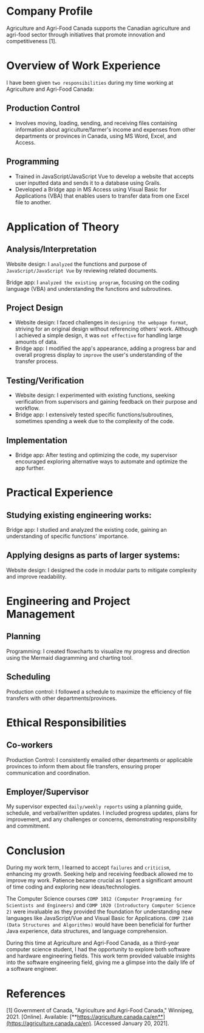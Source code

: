 # **Company Profile**

Agriculture and Agri-Food Canada supports the Canadian agriculture and agri-food sector through initiatives that promote innovation and competitiveness [1].

# **Overview of Work Experience**

I have been given `two responsibilities` during my time working at Agriculture and Agri-Food Canada:

## Production Control

- Involves moving, loading, sending, and receiving files containing information about agriculture/farmer's income and expenses from other departments or provinces in Canada, using MS Word, Excel, and Access.

## Programming

- Trained in JavaScript/JavaScript Vue to develop a website that accepts user inputted data and sends it to a database using Grails.
- Developed a Bridge app in MS Access using Visual Basic for Applications (VBA) that enables users to transfer data from one Excel file to another.

# **Application of Theory**

## **Analysis/Interpretation**

Website design: I `analyzed` the functions and purpose of `JavaScript/JavaScript Vue` by reviewing related documents.

Bridge app: I `analyzed the existing program`, focusing on the coding language (VBA) and understanding the functions and subroutines.

## **Project Design**

- Website design: I faced challenges in `designing the webpage format`, striving for an original design without referencing others' work. Although I achieved a simple design, it was `not effective` for handling large amounts of data.
- Bridge app: I modified the app's appearance, adding a progress bar and overall progress display to `improve` the user's understanding of the transfer process.

## **Testing/Verification**

- Website design: I experimented with existing functions, seeking verification from supervisors and gaining feedback on their purpose and workflow.
- Bridge app: I extensively tested specific functions/subroutines, sometimes spending a week due to the complexity of the code.

## **Implementation**

- Bridge app: After testing and optimizing the code, my supervisor encouraged exploring alternative ways to automate and optimize the app further.

# **Practical Experience**

## Studying existing engineering works:

Bridge app: I studied and analyzed the existing code, gaining an understanding of specific functions' importance.

## Applying designs as parts of larger systems:

Website design: I designed the code in modular parts to mitigate complexity and improve readability.

# **Engineering and Project Management**

## **Planning**

Programming: I created flowcharts to visualize my progress and direction using the Mermaid diagramming and charting tool.

## **Scheduling**

Production control: I followed a schedule to maximize the efficiency of file transfers with other departments/provinces.

# **Ethical Responsibilities**

## **Co-workers**

Production Control: I consistently emailed other departments or applicable provinces to inform them about file transfers, ensuring proper communication and coordination.

## **Employer/Supervisor**

My supervisor expected `daily/weekly reports` using a planning guide, schedule, and verbal/written updates. I included progress updates, plans for improvement, and any challenges or concerns, demonstrating responsibility and commitment.

# **Conclusion**

During my work term, I learned to accept `failures` and `criticism`, enhancing my growth. Seeking help and receiving feedback allowed me to improve my work. Patience became crucial as I spent a significant amount of time coding and exploring new ideas/technologies.

The Computer Science courses `COMP 1012 (Computer Programming for Scientists and Engineers)` and `COMP 1020 (Introductory Computer Science 2)` were invaluable as they provided the foundation for understanding new languages like JavaScript/Vue and Visual Basic for Applications. `COMP 2140 (Data Structures and Algorithms)` would have been beneficial for further Java experience, data structures, and language comprehension.

During this time at Agriculture and Agri-Food Canada, as a third-year computer science student, I had the opportunity to explore both software and hardware engineering fields. This work term provided valuable insights into the software engineering field, giving me a glimpse into the daily life of a software engineer.

# **References**

[1] Government of Canada, "Agriculture and Agri-Food Canada," Winnipeg, 2021. [Online]. Available: [**https://agriculture.canada.ca/en**](https://agriculture.canada.ca/en). [Accessed January 20, 2021].